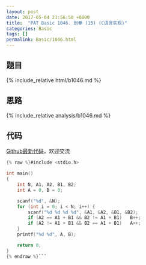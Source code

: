 ```yaml
---
layout: post
date: 2017-05-04 21:56:50 +0800
title:  "PAT Basic 1046. 划拳 (15) (C语言实现)"
categories: Basic
tags: []
permalink: Basic/1046.html
---
```


## 题目

{% include_relative html/b1046.md %}

## 思路

{% include_relative analysis/b1046.md %}

## 代码

[Github最新代码](https://github.com/OliverLew/PAT/blob/master/PATBasic/1046.c)，欢迎交流

```c
{% raw %}#include <stdio.h>

int main()
{
	int N, A1, A2, B1, B2;
	int A = 0, B = 0;

	scanf("%d", &N);
	for (int i = 0; i < N; i++) {
		scanf("%d %d %d %d", &A1, &A2, &B1, &B2);
		if (A2 == A1 + B1 && B2 != A1 + B1)   B++;
		if (A2 != A1 + B1 && B2 == A1 + B1)   A++;
	}
	printf("%d %d", A, B);

	return 0;
}
{% endraw %}```